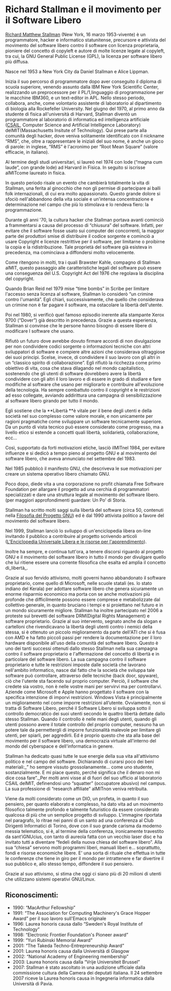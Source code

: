 # Richard Stallman e il movimento per il Software Libero

[Richard Matthew Stallman](https://stallman.org/) \(New York, 16 marzo 1953-vivente\) è un programmatore, hacker e informatico statunitense, precursore e attivista del movimento del software libero contro il software con licenza proprietaria, pioniere del concetto di copyleft e autore di molte licenze legate al copyleft, tra cui, la GNU General Public License \(GPL\), la licenza per software libero più diffusa.

Nasce nel 1953 a New York City da Daniel Stallman e Alice Lippman.

Inizia il suo percorso di programmatore dopo aver conseguito il diploma di scuola superiore, venendo assunto dalla IBM New York Scientific Center, realizzando un preprocessore per il PL/1,linguaggio di programmazione per le macchine IBM360, e un text-editor in APL. Nello stesso periodo, collabora, anche, come volontario assistente di laboratorio al dipartimento di biologia alla Rockefeller University. Nel giugno del 1970, al primo anno da studente di fisica all'università di Harvard, Stallman diventò un programmatore al laboratorio di informatica ed intelligenza artificiale \([CSAIL](http://www.csail.mit.edu/), Computer Science and Artificial Intelligence Laboratory\) delMIT\(Massachusetts Insitute of Technology\). Qui prese parte alla comunità degli hacker, dove veniva solitamente identificato con il nickname “RMS”, che, oltre a rappresentare le iniziali del suo nome, è anche un gioco di parole: in inglese, “RMS” è l'acronimo per “Root Mean Square” \(valore efficacie, in italiano\).

Al termine degli studi universitari, si laureò nel 1974 con lode \(“magna cum laude”, con grande lode\) ad Harvard in Fisica. In seguito si iscrisse alMITcome laureato in fisica.

In questo periodo risale un evento che cambierà totalmente la vita di Stallman, una ferita al ginocchio che non gli permise di partecipare ai balli folk internazionali, di cui era molto appassionato. Questo grande dolore si sfociò nell'abbandono della vita sociale e un'intensa concentrazione e determinazione nel campo che più lo stimolava e lo rendeva fiero: la programmazione.

Durante gli anni '70, la cultura hacker che Stallman portava avanti cominciò a frammentarsi a causa del processo di “chiusura” del software. Infatti, per evitare che il software fosse usato sui computer dei concorrenti, la maggior parte dei produttori smise di distribuire il codice sorgente e cominciò a usare Copyright e licenze restrittive per il software, per limitarne o proibirne la copia e la ridistribuzione. Tale proprietà del software già esisteva in precedenza, ma cominciava a diffondersi molto velocemente.

Come ritengono in molti, tra i quali Brawster Kahle, compagno di Stallman alMIT, questo passaggio alle caratteristiche legali del software può essere una conseguenza del U.S. Copyright Act del 1976 che regolava la disciplina del copyright.

Quando Brian Reid nel 1979 mise “time bombs” in Scribe per limitare l'accesso senza licenza al software, Stallman lo considerò “un crimine contro l'umanità”. Egli chiarì, successivamente, che quello che considerava un crimine non è far pagare il software, ma ostacolare la libertà dell'utente.

Poi nel 1980, si verificò quel famoso episodio inerente alla stampante Xerox 9700 \(“Dover”\) già descritto in precedenza. Grazie a questa esperienza, Stallman si convinse che le persone hanno bisogno di essere libere di modificare l software che usano.

Rifiutò un futuro dove avrebbe dovuto firmare accordi di non divulgazione per non condividere codici sorgente o informazioni tecniche con altri sviluppatori di software e compiere altre azioni che considerava oltraggiose dei suoi principi. Scelse, invece, di condividere il suo lavoro con gli altri in un “classico spirito di collaborazione”. Egli rifiutò la ricchezza come primo obiettivo di vita, cosa che stava dilagando nel mondo capitalistico, sostenendo che gli utenti di software dovrebbero avere la libertà condividere con gli altri il loro lavoro e di essere in grado di studiare e fare modifiche al software che usano per migliorarlo e contribuire all'evoluzione della tecnologia. Ha sempre combattuto contro il copyright e le restrizioni ad esso collegate, avviando addirittura una campagna di sensibilizzazione al software libero girando per tutto il mondo.

Egli sostiene che la **Libertà **è vitale per il bene degli utenti e della società nel suo complesso come valore morale, e non unicamente per ragioni pragmatiche come sviluppare un software tecnicamente superiore. Da un punto di vista tecnico può essere considerato come progresso, ma a livello etico si estende a concetti quali libertà, solidarietà, collaborazione, ecc…

Così, supportato da forti motivazioni etiche, lasciò ilMITnel 1984, per evitare influenze e si dedicò a tempo pieno al progetto GNU e al movimento del software libero, che aveva annunciato nel settembre del 1983.

Nel 1985 pubblicò il manifesto GNU, che descriveva le sue motivazioni per creare un sistema operativo libero chiamato GNU.

Poco dopo, diede vita a una corporazione no profit chiamata Free Software Foundation per allargare il progetto ad una cerchia di programmatori specializzati e dare una struttura legale al movimento del software libero. \(per maggiori approfondimenti guardare: Un Po' di Storia.

Stallman ha scritto molti saggi sulla libertà del software \(circa 50, contenuti nella [Filosofia del Progetto GNU](https://www.gnu.org/philosophy/philosophy.it.html)\) ed è dal 1990 attivista politico a favore del movimento del software libero.

Nel 1999, Stallman lanciò lo sviluppo di un'enciclopedia libera on-line invitando il pubblico a contribuire al progetto scrivendo articoli \([L'Enciclopedia Universale Libera e le risorse per l'apprendimento](https://it.wikisource.org/wiki/L%27Enciclopedia_Universale_Libera_e_le_risorse_per_l%27apprendimento)\).

Inoltre ha sempre, e continua tutt'ora, a tenere discorsi riguardo al progetto GNU e il movimento del software libero in tutto il mondo per divulgare quello che lui ritiene essere una corrente filosofica che esalta ed amplia il concetto di_libertà_.

Grazie al suo fervido attivismo, molti governi hanno abbandonato il software proprietario, come quello di Microsoft, nelle scuole statali \(es. lo stato indiano del Kerala\) per adottare software libero che genera sicuramente un enorme risparmio economico ma porta con se anche motivazioni più profonde che difficilmente possono essere comprese e metabolizzate dal collettivo generale, in quanto bruciano i tempi e si proiettano nel futuro e in un mondo sicuramente migliore. Stallman ha inoltre partecipato nel 2006 a proteste sui brevetti del software DRM\(Digital Rights Management\) e software proprietario. Grazie al suo intervento, segnato anche da slogan e cartelloni che rivendicavano la libertà degli utenti contro i nemici della stessa, si è ottenuto un piccolo miglioramento da parte dell'ATI che si è fusa con AMD e ha fatto piccoli passi per rendere la documentazione per il loro hardware disponibile all'uso della comunità del software libero. Questo è uno dei tanti successi ottenuti dallo stesso Stallman nella sua campagna contro il software proprietario e l'affermazione del concetto di libertà e in particolare del software libero. La sua campagna contro il software proprietario e tutte le restrizioni imposte dalle società che lavorano nell'ambito informatico, nasce dal fatto che la società che sviluppa tale software può controllare, attraverso delle tecniche \(back door, spyware\), ciò che l'utente sta facendo sul proprio computer. Perciò, il software che credete sia vostro, non è nelle vostre mani per servirvi ma per controllarvi. Aziende come Microsoft e Apple hanno progettato il software con la specifica intenzione di imporvi restrizioni. Windows Vista è principalmente un miglioramento nel come imporre restrizioni all’utente. Ovviamente, non si tratta di Software Libero, perché il Software Libero si sviluppa sotto il controllo democratico dei suoi utenti secondo le quattro libertà dettate dallo stesso Stallman. Quando il controllo è nelle mani degli utenti, quando gli utenti possono avere il totale controllo del proprio computer, nessuno ha un potere tale da permettergli di imporre funzionalità malevole per limitare gli utenti, per spiarli, per aggredirli. Ed è proprio questo che sta alla base del movimento per il software libero, una democrazia virtuale all'interno del mondo del cyberspace e dell'informatica in genere.

Stallman ha dedicato quasi tutte le sue energie della sua vita all'attivismo politico e nel campo del software. Dichiarando di curarsi poco dei beni materiali:\_” ho sempre vissuto grossolanamente… come uno studente, sostanzialmente. E mi piace questo, perché significa che il denaro non mi dice cosa fare”.\_Per molti anni visse al di fuori del suo ufficio al laboratorio CSAIL delMIT, definendosi uno “squatter” \(occupatore abusivo\) nel campus. La sua professione di “research affiliate” alMITnon veniva retribuita.

Viene da molti considerato come un DIO, un profeta, in quanto il suo pensiero, per quanto elaborato e complesso, ha dato vita ad un movimento filosofico talmente profondo e talmente futuristico da essere considerato qualcosa di più che un semplice progetto di sviluppo. L'immagine riportata nel paragrafo, lo ritrae nei panni di un santo ad una conferenza al Club Dirigenti Informatici di Torino, dove con il suo grande carisma da moderno messia telematico, si è, al termine della conferenza, ironicamente travestito da sant’iGNUcius, con tanto di aureola fatta con un vecchio laser disc e ha invitato tutti a diventare “fedeli della nuova chiesa del software libero”. Alla sua “chiesa” servono molti programmi liberi, manuali liberi e… soprattutto, fondi e risorse economiche libere. E' una sorta di rituale che effettua in tutte le conferenze che tiene in giro per il mondo per intrattenere e far divertire il suo pubblico e, allo stesso tempo, diffondere il suo pensiero.

Grazie al suo attivismo, si stima che oggi ci siano più di 20 milioni di utenti che utilizzano sistemi operativi GNU/Linux.

## Riconoscimenti:

* 1990: “MacArthur Fellowship”
* 1991: “The Association for Computing Machinery's Grace Hopper Award” per il suo lavoro sull'Emacs originale
* 1996: Laurea honoris causa dallo “Sweden's Royal Institute of Technology”
* 1998: “Electronic Frontier Foundation's Pioneer award”
* 1999: “Yuri Rubinski Memorial Award”
* 2001: “The Takeda Techno-Entrepreneurship Award”
* 2001: Laurea honoris causa dalla Università di Glasgow
* 2002: “National Academy of Engineering membership”
* 2003: Laurea honoris causa dalla “Vrije Universiteit Brussel”
* 2007: Stallman è stato ascoltato in una audizione ufficiale dalla commissione cultura della Camera dei deputati italiana. Il 24 settembre 2007 riceve la Laurea honoris causa in Ingegneria informatica dalla Università di Pavia.



